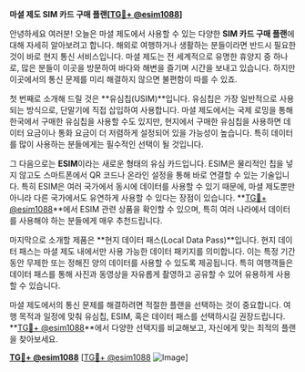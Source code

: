 **마셜 제도 SIM 카드 구매 플랜[[TG💪+ @esim1088](https://t.me/s/esim1088)]**

안녕하세요 여러분! 오늘은 마셜 제도에서 사용할 수 있는 다양한 **SIM 카드 구매 플랜**에 대해 자세히 알아보려고 합니다. 해외로 여행하거나 생활하는 분들이라면 반드시 필요한 것이 바로 현지 통신 서비스입니다. 마셜 제도는 전 세계적으로 유명한 휴양지 중 하나로, 많은 분들이 이곳을 방문하여 바다와 해변을 즐기며 시간을 보내고 있습니다. 하지만 이곳에서의 통신 문제를 미리 해결하지 않으면 불편함이 따를 수 있죠.

첫 번째로 소개해 드릴 것은 **유심칩(USIM)**입니다. 유심칩은 가장 일반적으로 사용되는 방식으로, 단말기에 직접 삽입하여 사용합니다. 마셜 제도에서는 국제 로밍을 통해 한국에서 구매한 유심칩을 사용할 수도 있지만, 현지에서 구매한 유심칩을 사용하면 데이터 요금이나 통화 요금이 더 저렴하게 설정되어 있을 가능성이 높습니다. 특히 데이터를 많이 사용하는 분들에게는 필수적인 선택이 될 것입니다.

그 다음으로는 **ESIM**이라는 새로운 형태의 유심 카드입니다. ESIM은 물리적인 칩을 넣지 않고도 스마트폰에서 QR 코드나 온라인 설정을 통해 바로 연결할 수 있는 기술입니다. 특히 ESIM은 여러 국가에서 동시에 데이터를 사용할 수 있기 때문에, 마셜 제도뿐만 아니라 다른 국가에서도 유연하게 사용할 수 있다는 장점이 있습니다. **[TG💪+ @esim1088](https://t.me/s/esim1088)**에서 ESIM 관련 상품을 확인할 수 있으며, 특히 여러 나라에서 데이터를 사용해야 하는 분들에게 매우 추천드립니다.

마지막으로 소개할 제품은 **현지 데이터 패스(Local Data Pass)**입니다. 현지 데이터 패스는 마셜 제도 내에서만 사용 가능한 데이터 패키지를 의미합니다. 이는 특정 기간 동안 무제한 또는 정해진 양의 데이터를 사용할 수 있도록 제공됩니다. 특히 여행객들은 데이터 패스를 통해 사진과 동영상을 자유롭게 촬영하고 공유할 수 있어 유용하게 사용할 수 있습니다.

마셜 제도에서의 통신 문제를 해결하려면 적절한 플랜을 선택하는 것이 중요합니다. 여행 목적과 일정에 맞춰 유심칩, ESIM, 혹은 데이터 패스를 선택하시길 권장드립니다. **[TG💪+ @esim1088](https://t.me/s/esim1088)**에서 다양한 선택지를 비교해보고, 자신에게 맞는 최적의 플랜을 찾아보세요.

**[TG💪+ @esim1088](https://t.me/s/esim1088)** [[TG💪+ @esim1088](https://t.me/s/esim1088) ![Image](https://i.postimg.cc/Y0z9fWf4/image.png)]